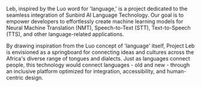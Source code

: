Leb, inspired by the Luo word for 'language,' is a project dedicated to the seamless integration of Sunbird AI Language Technology. Our goal is to empower developers to effortlessly create machine learning models for Neural Machine Translation (NMT), Speech-to-Text (STT), Text-to-Speech (TTS), and other language-related applications.

By drawing inspiration from the Luo concept of 'language' itself, Project Leb is envisioned as a springboard for connecting ideas and cultures across the Africa's diverse range of tongues and dialects. Just as languages connect people, this technology would connect languages - old and new - through an inclusive platform optimized for integration, accessibility, and human-centric design.
